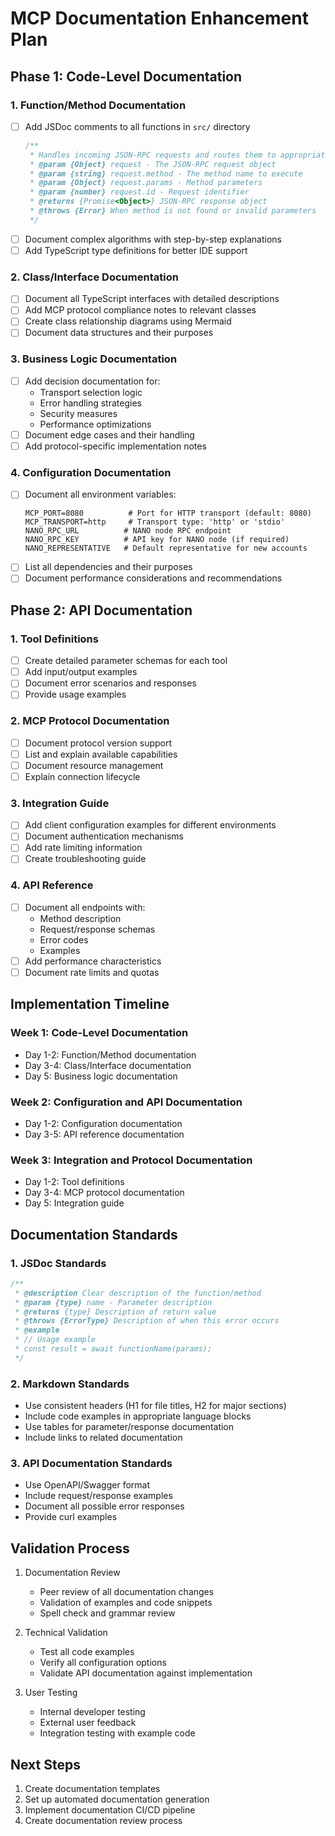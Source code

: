 # MCP Documentation Enhancement Plan

## Phase 1: Code-Level Documentation

### 1. Function/Method Documentation
- [ ] Add JSDoc comments to all functions in `src/` directory
  ```typescript
  /**
   * Handles incoming JSON-RPC requests and routes them to appropriate handlers
   * @param {Object} request - The JSON-RPC request object
   * @param {string} request.method - The method name to execute
   * @param {Object} request.params - Method parameters
   * @param {number} request.id - Request identifier
   * @returns {Promise<Object>} JSON-RPC response object
   * @throws {Error} When method is not found or invalid parameters
   */
  ```
- [ ] Document complex algorithms with step-by-step explanations
- [ ] Add TypeScript type definitions for better IDE support

### 2. Class/Interface Documentation
- [ ] Document all TypeScript interfaces with detailed descriptions
- [ ] Add MCP protocol compliance notes to relevant classes
- [ ] Create class relationship diagrams using Mermaid
- [ ] Document data structures and their purposes

### 3. Business Logic Documentation
- [ ] Add decision documentation for:
  - Transport selection logic
  - Error handling strategies
  - Security measures
  - Performance optimizations
- [ ] Document edge cases and their handling
- [ ] Add protocol-specific implementation notes

### 4. Configuration Documentation
- [ ] Document all environment variables:
  ```env
  MCP_PORT=8080          # Port for HTTP transport (default: 8080)
  MCP_TRANSPORT=http     # Transport type: 'http' or 'stdio'
  NANO_RPC_URL          # NANO node RPC endpoint
  NANO_RPC_KEY          # API key for NANO node (if required)
  NANO_REPRESENTATIVE   # Default representative for new accounts
  ```
- [ ] List all dependencies and their purposes
- [ ] Document performance considerations and recommendations

## Phase 2: API Documentation

### 1. Tool Definitions
- [ ] Create detailed parameter schemas for each tool
- [ ] Add input/output examples
- [ ] Document error scenarios and responses
- [ ] Provide usage examples

### 2. MCP Protocol Documentation
- [ ] Document protocol version support
- [ ] List and explain available capabilities
- [ ] Document resource management
- [ ] Explain connection lifecycle

### 3. Integration Guide
- [ ] Add client configuration examples for different environments
- [ ] Document authentication mechanisms
- [ ] Add rate limiting information
- [ ] Create troubleshooting guide

### 4. API Reference
- [ ] Document all endpoints with:
  - Method description
  - Request/response schemas
  - Error codes
  - Examples
- [ ] Add performance characteristics
- [ ] Document rate limits and quotas

## Implementation Timeline

### Week 1: Code-Level Documentation
- Day 1-2: Function/Method documentation
- Day 3-4: Class/Interface documentation
- Day 5: Business logic documentation

### Week 2: Configuration and API Documentation
- Day 1-2: Configuration documentation
- Day 3-5: API reference documentation

### Week 3: Integration and Protocol Documentation
- Day 1-2: Tool definitions
- Day 3-4: MCP protocol documentation
- Day 5: Integration guide

## Documentation Standards

### 1. JSDoc Standards
```typescript
/**
 * @description Clear description of the function/method
 * @param {type} name - Parameter description
 * @returns {type} Description of return value
 * @throws {ErrorType} Description of when this error occurs
 * @example
 * // Usage example
 * const result = await functionName(params);
 */
```

### 2. Markdown Standards
- Use consistent headers (H1 for file titles, H2 for major sections)
- Include code examples in appropriate language blocks
- Use tables for parameter/response documentation
- Include links to related documentation

### 3. API Documentation Standards
- Use OpenAPI/Swagger format
- Include request/response examples
- Document all possible error responses
- Provide curl examples

## Validation Process

1. Documentation Review
   - Peer review of all documentation changes
   - Validation of examples and code snippets
   - Spell check and grammar review

2. Technical Validation
   - Test all code examples
   - Verify all configuration options
   - Validate API documentation against implementation

3. User Testing
   - Internal developer testing
   - External user feedback
   - Integration testing with example code

## Next Steps

1. Create documentation templates
2. Set up automated documentation generation
3. Implement documentation CI/CD pipeline
4. Create documentation review process 